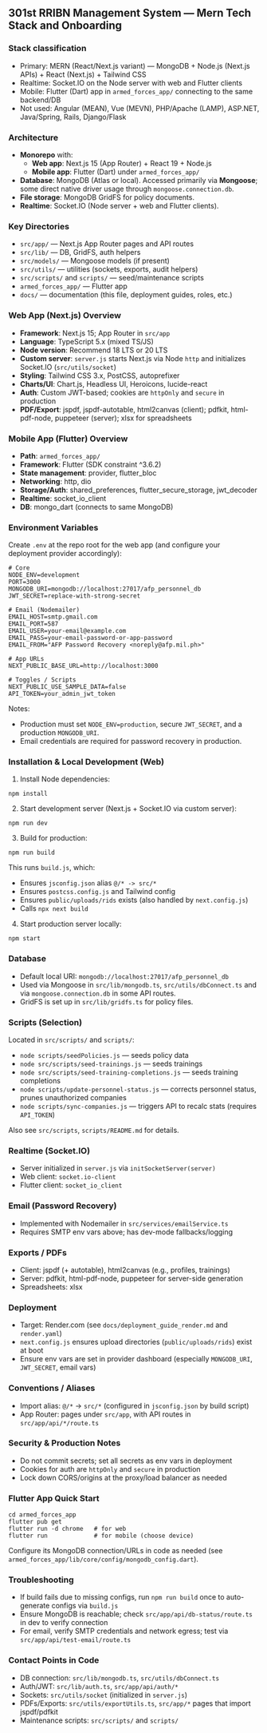 ## 301st RRIBN Management System — Mern Tech Stack and Onboarding


### Stack classification
- Primary: MERN (React/Next.js variant) — MongoDB + Node.js (Next.js APIs) + React (Next.js) + Tailwind CSS
- Realtime: Socket.IO on the Node server with web and Flutter clients
- Mobile: Flutter (Dart) app in `armed_forces_app/` connecting to the same backend/DB
- Not used: Angular (MEAN), Vue (MEVN), PHP/Apache (LAMP), ASP.NET, Java/Spring, Rails, Django/Flask

### Architecture
- **Monorepo** with:
  - **Web app**: Next.js 15 (App Router) + React 19 + Node.js
  - **Mobile app**: Flutter (Dart) under `armed_forces_app/`
- **Database**: MongoDB (Atlas or local). Accessed primarily via **Mongoose**; some direct native driver usage through `mongoose.connection.db`.
- **File storage**: MongoDB GridFS for policy documents.
- **Realtime**: Socket.IO (Node server + web and Flutter clients).

### Key Directories
- `src/app/` — Next.js App Router pages and API routes
- `src/lib/` — DB, GridFS, auth helpers
- `src/models/` — Mongoose models (if present)
- `src/utils/` — utilities (sockets, exports, audit helpers)
- `src/scripts/` and `scripts/` — seed/maintenance scripts
- `armed_forces_app/` — Flutter app
- `docs/` — documentation (this file, deployment guides, roles, etc.)

### Web App (Next.js) Overview
- **Framework**: Next.js 15; App Router in `src/app`
- **Language**: TypeScript 5.x (mixed TS/JS)
- **Node version**: Recommend 18 LTS or 20 LTS
- **Custom server**: `server.js` starts Next.js via Node `http` and initializes Socket.IO (`src/utils/socket`)
- **Styling**: Tailwind CSS 3.x, PostCSS, autoprefixer
- **Charts/UI**: Chart.js, Headless UI, Heroicons, lucide-react
- **Auth**: Custom JWT-based; cookies are `httpOnly` and `secure` in production
- **PDF/Export**: jspdf, jspdf-autotable, html2canvas (client); pdfkit, html-pdf-node, puppeteer (server); xlsx for spreadsheets

### Mobile App (Flutter) Overview
- **Path**: `armed_forces_app/`
- **Framework**: Flutter (SDK constraint ^3.6.2)
- **State management**: provider, flutter_bloc
- **Networking**: http, dio
- **Storage/Auth**: shared_preferences, flutter_secure_storage, jwt_decoder
- **Realtime**: socket_io_client
- **DB**: mongo_dart (connects to same MongoDB)

### Environment Variables
Create `.env` at the repo root for the web app (and configure your deployment provider accordingly):

```
# Core
NODE_ENV=development
PORT=3000
MONGODB_URI=mongodb://localhost:27017/afp_personnel_db
JWT_SECRET=replace-with-strong-secret

# Email (Nodemailer)
EMAIL_HOST=smtp.gmail.com
EMAIL_PORT=587
EMAIL_USER=your-email@example.com
EMAIL_PASS=your-email-password-or-app-password
EMAIL_FROM="AFP Password Recovery <noreply@afp.mil.ph>"

# App URLs
NEXT_PUBLIC_BASE_URL=http://localhost:3000

# Toggles / Scripts
NEXT_PUBLIC_USE_SAMPLE_DATA=false
API_TOKEN=your_admin_jwt_token
```

Notes:
- Production must set `NODE_ENV=production`, secure `JWT_SECRET`, and a production `MONGODB_URI`.
- Email credentials are required for password recovery in production.

### Installation & Local Development (Web)
1) Install Node dependencies:
```
npm install
```
2) Start development server (Next.js + Socket.IO via custom server):
```
npm run dev
```
3) Build for production:
```
npm run build
```
This runs `build.js`, which:
- Ensures `jsconfig.json` alias `@/* -> src/*`
- Ensures `postcss.config.js` and Tailwind config
- Ensures `public/uploads/rids` exists (also handled by `next.config.js`)
- Calls `npx next build`

4) Start production server locally:
```
npm start
```

### Database
- Default local URI: `mongodb://localhost:27017/afp_personnel_db`
- Used via Mongoose in `src/lib/mongodb.ts`, `src/utils/dbConnect.ts` and via `mongoose.connection.db` in some API routes.
- GridFS is set up in `src/lib/gridfs.ts` for policy files.

### Scripts (Selection)
Located in `src/scripts/` and `scripts/`:
- `node scripts/seedPolicies.js` — seeds policy data
- `node src/scripts/seed-trainings.js` — seeds trainings
- `node src/scripts/seed-training-completions.js` — seeds training completions
- `node scripts/update-personnel-status.js` — corrects personnel status, prunes unauthorized companies
- `node scripts/sync-companies.js` — triggers API to recalc stats (requires `API_TOKEN`)

Also see `src/scripts`, `scripts/README.md` for details.

### Realtime (Socket.IO)
- Server initialized in `server.js` via `initSocketServer(server)`
- Web client: `socket.io-client`
- Flutter client: `socket_io_client`

### Email (Password Recovery)
- Implemented with Nodemailer in `src/services/emailService.ts`
- Requires SMTP env vars above; has dev-mode fallbacks/logging

### Exports / PDFs
- Client: jspdf (+ autotable), html2canvas (e.g., profiles, trainings)
- Server: pdfkit, html-pdf-node, puppeteer for server-side generation
- Spreadsheets: xlsx

### Deployment
- Target: Render.com (see `docs/deployment_guide_render.md` and `render.yaml`)
- `next.config.js` ensures upload directories (`public/uploads/rids`) exist at boot
- Ensure env vars are set in provider dashboard (especially `MONGODB_URI`, `JWT_SECRET`, email vars)

### Conventions / Aliases
- Import alias: `@/*` → `src/*` (configured in `jsconfig.json` by build script)
- App Router: pages under `src/app`, with API routes in `src/app/api/*/route.ts`

### Security & Production Notes
- Do not commit secrets; set all secrets as env vars in deployment
- Cookies for auth are `httpOnly` and `secure` in production
- Lock down CORS/origins at the proxy/load balancer as needed

### Flutter App Quick Start
```
cd armed_forces_app
flutter pub get
flutter run -d chrome   # for web
flutter run             # for mobile (choose device)
```
Configure its MongoDB connection/URLs in code as needed (see `armed_forces_app/lib/core/config/mongodb_config.dart`).

### Troubleshooting
- If build fails due to missing configs, run `npm run build` once to auto-generate configs via `build.js`
- Ensure MongoDB is reachable; check `src/app/api/db-status/route.ts` in dev to verify connection
- For email, verify SMTP credentials and network egress; test via `src/app/api/test-email/route.ts`

### Contact Points in Code
- DB connection: `src/lib/mongodb.ts`, `src/utils/dbConnect.ts`
- Auth/JWT: `src/lib/auth.ts`, `src/app/api/auth/*`
- Sockets: `src/utils/socket` (initialized in `server.js`)
- PDFs/Exports: `src/utils/exportUtils.ts`, `src/app/*` pages that import jspdf/pdfkit
- Maintenance scripts: `src/scripts/` and `scripts/`


